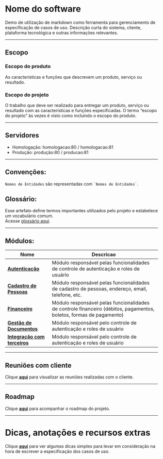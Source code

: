 # Nome do software
Demo de utilização de markdown como ferramenta para gerenciamento de especificação de casos de uso. Descrição curta do sistema, cliente, plataforma tecnológica e outras informações relevantes.

---
## Escopo
### Escopo do produto

As características e funções que descrevem um produto, serviço ou resultado. 

### Escopo do projeto

O  trabalho que deve ser realizado para entregar um produto, serviço ou resultado com as características e funções especificadas. O termo “escopo do projeto” às vezes é visto como incluindo o escopo do produto.

---
## Servidores
- Homologação: homologacao:80 / homologacao:81
- Produção: produção:80 / producao:81

---
## Convenções:
`Nomes de Entidades` são representadas com ``` `Nomes de Entidades` ```.

## Glossário:  
Esse artefato define termos importantes utilizados pelo projeto e estabelece um vocabulário comum.  
Acesse [glossário aqui](glossario/glossario.md).

---
## Módulos:
|Nome|Descricao|
|---------------------------|----------------|
|[**Autenticação**](modulos/autenticacao/_modulo.md) | Módulo responsável pelas funcionalidades de controle de autenticação e roles de usuário |
|[**Cadastro de Pessoas**](modulos/cadastro/_modulo.md)|Módulo responsável pelas funcionalidades de cadastro de pessoas, endereço, email, telefone, etc. |
|[**Financeiro**](modulos/financeiro/_modulo.md) | Módulo responsável pelas funcionalidades de controle financeiro (débitos, pagamentos, boletos, formas de pagamento) |
|[**Gestão de Documentos**](modulos/gestao-documentos/_modulo.md)|Módulo responsável pelo controle de autenticação e roles de usuário |
|[**Integração com terceiros**](modulos/integracao-terceiros/_modulo.md)|Módulo responsável pelo controle de autenticação e roles de usuário|

---
## Reuniões com cliente
Clique [**aqui**](reunioes/_reunioes.md) para visualizar as reuniões realizadas com o cliente.

---
## Roadmap
Clique [**aqui**](roadmap/_roadmap.md) para acompanhar o roadmap do projeto.


---
# Dicas, anotações e recursos extras
Clique [**aqui**](dicas_e_anotacoes/dicas.md) para ver algumas dicas simples para levar em consideração na hora de escrever a especificação dos casos de uso.